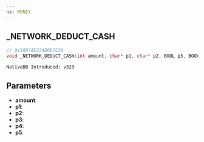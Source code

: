 ```yaml
---
ns: MONEY
---
```

## _NETWORK_DEDUCT_CASH

```c
// 0x18B7AE224B087E26
void _NETWORK_DEDUCT_CASH(int amount, char* p1, char* p2, BOOL p3, BOOL p4, BOOL p5);
```

```
NativeDB Introduced: v323
```

## Parameters
* **amount**:
* **p1**:
* **p2**:
* **p3**:
* **p4**:
* **p5**:
